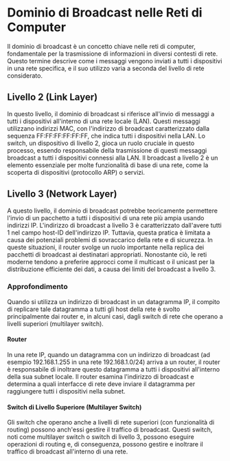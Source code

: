 # Dominio di Broadcast nelle Reti di Computer

Il dominio di broadcast è un concetto chiave nelle reti di computer, fondamentale per la trasmissione di informazioni in diversi contesti di rete. Questo termine descrive come i messaggi vengono inviati a tutti i dispositivi in una rete specifica, e il suo utilizzo varia a seconda del livello di rete considerato.

## Livello 2 (Link Layer)

In questo livello, il dominio di broadcast si riferisce all'invio di messaggi a tutti i dispositivi all'interno di una rete locale (LAN). Questi messaggi utilizzano indirizzi MAC, con l'indirizzo di broadcast caratterizzato dalla sequenza FF:FF:FF:FF:FF:FF, che indica tutti i dispositivi nella LAN. Lo switch, un dispositivo di livello 2, gioca un ruolo cruciale in questo processo, essendo responsabile della trasmissione di questi messaggi broadcast a tutti i dispositivi connessi alla LAN. Il broadcast a livello 2 è un elemento essenziale per molte funzionalità di base di una rete, come la scoperta di dispositivi (protocollo ARP) o servizi.

## Livello 3 (Network Layer)

A questo livello, il dominio di broadcast potrebbe teoricamente permettere l'invio di un pacchetto a tutti i dispositivi di una rete più ampia usando indirizzi IP. L'indirizzo di broadcast a livello 3 è caratterizzato dall'avere tutti 1 nel campo host-ID dell'indirizzo IP. Tuttavia, questa pratica è limitata a causa dei potenziali problemi di sovraccarico della rete e di sicurezza. In queste situazioni, il router svolge un ruolo importante nella replica dei pacchetti di broadcast ai destinatari appropriati. Nonostante ciò, le reti moderne tendono a preferire approcci come il multicast o il unicast per la distribuzione efficiente dei dati, a causa dei limiti del broadcast a livello 3.

### Approfondimento

Quando si utilizza un indirizzo di broadcast in un datagramma IP, il compito di replicare tale datagramma a tutti gli host della rete è svolto principalmente dai router e, in alcuni casi, dagli switch di rete che operano a livelli superiori (multilayer switch).

#### Router

In una rete IP, quando un datagramma con un indirizzo di broadcast (ad esempio 192.168.1.255 in una rete 192.168.1.0/24) arriva a un router, il router è responsabile di inoltrare questo datagramma a tutti i dispositivi all'interno della sua subnet locale.
Il router esamina l'indirizzo di broadcast e determina a quali interfacce di rete deve inviare il datagramma per raggiungere tutti i dispositivi nella subnet.

#### Switch di Livello Superiore (Multilayer Switch)

Gli switch che operano anche a livelli di rete superiori (con funzionalità di routing) possono anch'essi gestire il traffico di broadcast. Questi switch, noti come multilayer switch o switch di livello 3, possono eseguire operazioni di routing e, di conseguenza, possono gestire e inoltrare il traffico di broadcast all'interno di una rete.
